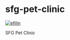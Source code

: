 # sfg-pet-clinic
[![efilin](https://circleci.com/gh/efilin/sfg-pet-clinic.svg?style=svg)](https://circleci.com/gh/efilin/sfg-pet-clinic)

SFG Pet Clinic

